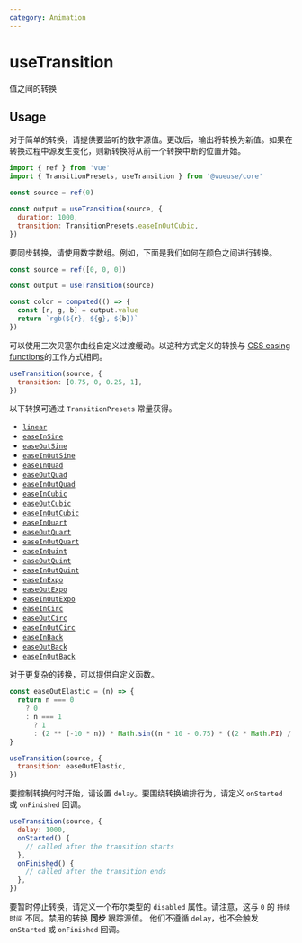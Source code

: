 ```yaml
---
category: Animation
---
```


# useTransition

值之间的转换

## Usage

对于简单的转换，请提供要监听的数字源值。更改后，输出将转换为新值。如果在转换过程中源发生变化，则新转换将从前一个转换中断的位置开始。

```js
import { ref } from 'vue'
import { TransitionPresets, useTransition } from '@vueuse/core'

const source = ref(0)

const output = useTransition(source, {
  duration: 1000,
  transition: TransitionPresets.easeInOutCubic,
})
```

要同步转换，请使用数字数组。例如，下面是我们如何在颜色之间进行转换。

```js
const source = ref([0, 0, 0])

const output = useTransition(source)

const color = computed(() => {
  const [r, g, b] = output.value
  return `rgb(${r}, ${g}, ${b})`
})
```

可以使用三次贝塞尔曲线自定义过渡缓动。以这种方式定义的转换与 [CSS easing functions](https://developer.mozilla.org/en-US/docs/Web/CSS/easing-function#easing_functions)的工作方式相同。

```js
useTransition(source, {
  transition: [0.75, 0, 0.25, 1],
})
```

以下转换可通过 `TransitionPresets` 常量获得。

- [`linear`](https://cubic-bezier.com/#0,0,1,1)
- [`easeInSine`](https://cubic-bezier.com/#.12,0,.39,0)
- [`easeOutSine`](https://cubic-bezier.com/#.61,1,.88,1)
- [`easeInOutSine`](https://cubic-bezier.com/#.37,0,.63,1)
- [`easeInQuad`](https://cubic-bezier.com/#.11,0,.5,0)
- [`easeOutQuad`](https://cubic-bezier.com/#.5,1,.89,1)
- [`easeInOutQuad`](https://cubic-bezier.com/#.45,0,.55,1)
- [`easeInCubic`](https://cubic-bezier.com/#.32,0,.67,0)
- [`easeOutCubic`](https://cubic-bezier.com/#.33,1,.68,1)
- [`easeInOutCubic`](https://cubic-bezier.com/#.65,0,.35,1)
- [`easeInQuart`](https://cubic-bezier.com/#.5,0,.75,0)
- [`easeOutQuart`](https://cubic-bezier.com/#.25,1,.5,1)
- [`easeInOutQuart`](https://cubic-bezier.com/#.76,0,.24,1)
- [`easeInQuint`](https://cubic-bezier.com/#.64,0,.78,0)
- [`easeOutQuint`](https://cubic-bezier.com/#.22,1,.36,1)
- [`easeInOutQuint`](https://cubic-bezier.com/#.83,0,.17,1)
- [`easeInExpo`](https://cubic-bezier.com/#.7,0,.84,0)
- [`easeOutExpo`](https://cubic-bezier.com/#.16,1,.3,1)
- [`easeInOutExpo`](https://cubic-bezier.com/#.87,0,.13,1)
- [`easeInCirc`](https://cubic-bezier.com/#.55,0,1,.45)
- [`easeOutCirc`](https://cubic-bezier.com/#0,.55,.45,1)
- [`easeInOutCirc`](https://cubic-bezier.com/#.85,0,.15,1)
- [`easeInBack`](https://cubic-bezier.com/#.36,0,.66,-.56)
- [`easeOutBack`](https://cubic-bezier.com/#.34,1.56,.64,1)
- [`easeInOutBack`](https://cubic-bezier.com/#.68,-.6,.32,1.6)

对于更复杂的转换，可以提供自定义函数。

```js
const easeOutElastic = (n) => {
  return n === 0
    ? 0
    : n === 1
      ? 1
      : (2 ** (-10 * n)) * Math.sin((n * 10 - 0.75) * ((2 * Math.PI) / 3)) + 1
}

useTransition(source, {
  transition: easeOutElastic,
})
```

要控制转换何时开始，请设置 `delay`。要围绕转换编排行为，请定义 `onStarted` 或 `onFinished` 回调。

```js
useTransition(source, {
  delay: 1000,
  onStarted() {
    // called after the transition starts
  },
  onFinished() {
    // called after the transition ends
  },
})
```

要暂时停止转换，请定义一个布尔类型的 `disabled` 属性。请注意，这与 `0` 的 `持续时间` 不同。禁用的转换 **同步** 跟踪源值。 他们不遵循 `delay`，也不会触发 `onStarted` 或 `onFinished` 回调。
